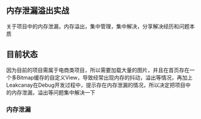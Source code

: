 
## 内存泄漏溢出实战 

关于项目中的内存泄漏，内存溢出，集中管理，集中解决，分享解决经历和问题本质

## 目前状态

因为目前的项目需属于电商类项目，所以需要加载大量的图片，并且在首页存在一个多Bitmap缓存的自定义View，导致经常出现内存的抖动，溢出等情况，再加上Leakcanay在Debug开发过程中，提示存在内存泄漏的情况，所以决定把项目中的内存泄漏，溢出等问题集中解决一下

### 内存泄漏


